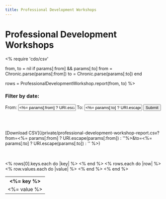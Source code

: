 ```yaml
---
title: Professional Development Workshops
---
```


<h1>Professional Development Workshops</h1>

<%
  require 'cdo/csv'

  from, to = nil
  if params[:from] && params[:to]
    from = Chronic.parse(params[:from])
    to = Chronic.parse(params[:to])
  end  

  rows = ProfessionalDevelopmentWorkshop.report(from, to)
%>

<h3>Filter by date:</h3>
<form>
  From: <input type="text" name="from" value="<%= params[:from] ? URI.escape(params[:from]) : '' %>"/>
  To: <input type="text" name="to" value="<%= params[:to] ? URI.escape(params[:to]) : '' %>"/>
  <input type="submit"/>
</form>

<br/>
<br/>

[Download CSV](/private/professional-development-workshop-report.csv?from=<%= params[:from] ? URI.escape(params[:from]) : ''%>&to=<%= params[:to] ? URI.escape(params[:to]) : '' %>)

<br/>
<br/>

<table>
  <tr>
    <% rows[0].keys.each do |key| %>
      <th><%= key %></th>
    <% end %>
  </tr>
  <% rows.each do |row| %>
  <tr>
    <% row.values.each do |value| %>
      <td><%= value %></td>
    <% end %>
  </tr>
  <% end %>
</table>
